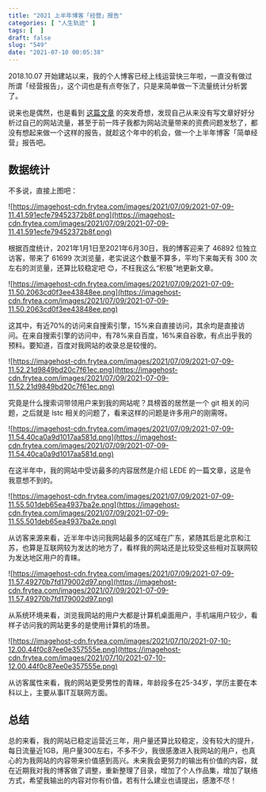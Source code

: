 ```yaml
---
title: "2021 上半年博客「经营」报告"
categories: [ "人生轨迹" ]
tags: [  ]
draft: false
slug: "549"
date: "2021-07-10 00:05:38"
---
```


2018.10.07 开始建站以来，我的个人博客已经上线运营快三年啦，一直没有做过所谓「经营报告」，这个词也是有点夸张了，只是来简单做一下流量统计分析罢了。

说来也是偶然，也是看到 [这篇文章](https://get233.com/archives/2016-blog-analytics-report.html) 的突发奇想，发现自己从来没有写文章好好分析过自己的网站流量，甚至于前一阵子我都为网站流量带来的资费问题发愁了，都没有想起来做一个这样的报告，就趁这个年中的机会，做一个上半年博客「简单经营」报告吧。

## 数据统计

不多说，直接上图吧：

![https://imagehost-cdn.frytea.com/images/2021/07/09/2021-07-09-11.41.591ecfe79452372b8f.png](https://imagehost-cdn.frytea.com/images/2021/07/09/2021-07-09-11.41.591ecfe79452372b8f.png)

根据百度统计，2021年1月1日至2021年6月30日，我的博客迎来了 46892 位独立访客，带来了 61699 次浏览量，老实说这个数量不算多，平均下来每天有 300 次左右的浏览量，还算比较稳定吧 😊，不枉我这么“积极”地更新文章。

![https://imagehost-cdn.frytea.com/images/2021/07/09/2021-07-09-11.50.2063cd0f3ee43848ee.png](https://imagehost-cdn.frytea.com/images/2021/07/09/2021-07-09-11.50.2063cd0f3ee43848ee.png)

这其中，有近70%的访问来自搜索引擎，15%来自直接访问，其余均是直接访问。在来自搜索引擎的访问中，有78%来自百度，16%来自谷歌，有点出乎我的预料。要知道，百度对我网站的收录总是较慢的。

![https://imagehost-cdn.frytea.com/images/2021/07/09/2021-07-09-11.52.21d9849bd20c7f61ec.png](https://imagehost-cdn.frytea.com/images/2021/07/09/2021-07-09-11.52.21d9849bd20c7f61ec.png)

究竟是什么搜索词带领用户来到我的网站呢？具榜首的居然是一个 git 相关的问题，之后就是 lstc 相关的问题了，看来这样的问题是许多用户的刚需呀。

![https://imagehost-cdn.frytea.com/images/2021/07/09/2021-07-09-11.54.40ca0a9d1017aa581d.png](https://imagehost-cdn.frytea.com/images/2021/07/09/2021-07-09-11.54.40ca0a9d1017aa581d.png)

在这半年中，我的网站中受访最多的内容居然是介绍 LEDE 的一篇文章，这是令我意想不到的。

![https://imagehost-cdn.frytea.com/images/2021/07/09/2021-07-09-11.55.501deb65ea4937ba2e.png](https://imagehost-cdn.frytea.com/images/2021/07/09/2021-07-09-11.55.501deb65ea4937ba2e.png)

从访客来源来看，近半年中访问我网站最多的区域在广东，紧随其后是北京和江苏，也算是互联网较为发达的地方了，看样我的网站还是比较受这些相对互联网较为发达地区用户的青睐。

![https://imagehost-cdn.frytea.com/images/2021/07/09/2021-07-09-11.57.49270b7fd179002d97.png](https://imagehost-cdn.frytea.com/images/2021/07/09/2021-07-09-11.57.49270b7fd179002d97.png)

从系统环境来看，浏览我网站的用户大都是计算机桌面用户，手机端用户较少，看样子访问我的网站更多的是使用计算机的场景。

![https://imagehost-cdn.frytea.com/images/2021/07/10/2021-07-10-12.00.44f0c87ee0e357555e.png](https://imagehost-cdn.frytea.com/images/2021/07/10/2021-07-10-12.00.44f0c87ee0e357555e.png)

从访客属性来看，我的网站更受男性的青睐，年龄段多在25-34岁，学历主要在本科以上，主要从事IT互联网方面。

## 总结

总的来看，我的网站已稳定运营近三年，用户量还算比较稳定，没有较大的提升，每日流量近1GB，用户量300左右，不多不少，我很感激进入我网站的用户，也真心的为我网站的内容带来价值感到高兴。未来我会更努力的输出有价值的内容，就在近期我对我的博客做了调整，重新整理了目录，增加了个人作品集，增加了联络方式，希望我输出的内容对你有价值，若有什么建业也请提出，感激不尽！